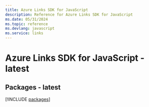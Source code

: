 ```yaml
---
title: Azure Links SDK for JavaScript
description: Reference for Azure Links SDK for JavaScript
ms.date: 05/31/2024
ms.topic: reference
ms.devlang: javascript
ms.service: links
---
```

# Azure Links SDK for JavaScript - latest
## Packages - latest
[!INCLUDE [packages](links-index.md)]